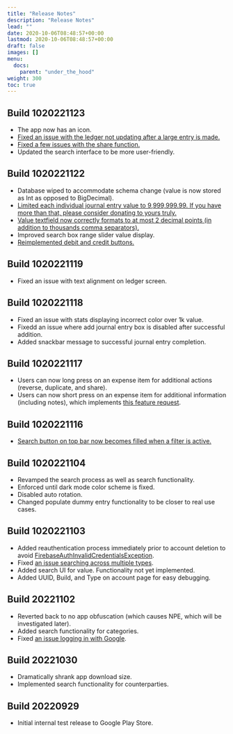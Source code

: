 ```yaml
---
title: "Release Notes"
description: "Release Notes"
lead: ""
date: 2020-10-06T08:48:57+00:00
lastmod: 2020-10-06T08:48:57+00:00
draft: false
images: []
menu:
  docs:
    parent: "under_the_hood"
weight: 300
toc: true
---
```


## Build 1020221123

* The app now has an icon.
* [Fixed an issue with the ledger not updating after a large entry is made.](https://github.com/EndianTribe/Reconcile-Issues-Tracker-Public/issues/10)
* [Fixed a few issues with the share function.](https://github.com/EndianTribe/Reconcile-Issues-Tracker-Public/issues/14)
* Updated the search interface to be more user-friendly.

## Build 1020221122

* Database wiped to accommodate schema change (value is now stored as Int as opposed to BigDecimal).
* [Limited each individual journal entry value to 9,999,999.99. If you have more than that, please consider donating to yours truly.](https://github.com/EndianTribe/Reconcile-Issues-Tracker-Public/issues/9)
* [Value textfield now correctly formats to at most 2 decimal points (in addition to thousands comma separators).](https://github.com/EndianTribe/Reconcile-Issues-Tracker-Public/issues/8)
* Improved search box range slider value display.
* [Reimplemented debit and credit buttons.](https://github.com/EndianTribe/Reconcile-Issues-Tracker-Public/issues/11)

## Build 1020221119

* Fixed an issue with text alignment on ledger screen.

## Build 1020221118

* Fixed an issue with stats displaying incorrect color over 1k value.
* Fixedd an issue where add journal entry box is disabled after successful addition.
* Added snackbar message to successful journal entry completion.

## Build 1020221117

* Users can now long press on an expense item for additional actions (reverse, duplicate, and share).
* Users can now short press on an expense item for additional information (including notes), which implements [this feature request](https://github.com/EndianTribe/Reconcile-Issues-Tracker-Public/issues/5).

## Build 1020221116

* [Search button on top bar now becomes filled when a filter is active.](https://github.com/EndianTribe/Reconcile-Issues-Tracker-Public/issues/6)

## Build 1020221104

* Revamped the search process as well as search functionality.
* Enforced until dark mode color scheme is fixed.
* Disabled auto rotation.
* Changed populate dummy entry functionality to be closer to real use cases.

## Build 1020221103

* Added reauthentication process immediately prior to account deletion to avoid [FirebaseAuthInvalidCredentialsException](https://firebase.google.com/docs/reference/android/com/google/firebase/auth/FirebaseAuthInvalidCredentialsException).
* Fixed [an issue searching across multiple types](https://github.com/EndianTribe/Reconcile-Issues-Tracker-Public/issues/3).
* Added search UI for value. Functionality not yet implemented.
* Added UUID, Build, and Type on account page for easy debugging.

## Build 20221102

* Reverted back to no app obfuscation (which causes NPE, which will be investigated later).
* Added search functionality for categories.
* Fixed [an issue logging in with Google](https://github.com/EndianTribe/Reconcile-Issues-Tracker-Public/issues/1).

## Build 20221030

* Dramatically shrank app download size.
* Implemented search functionality for counterparties.

## Build 20220929

* Initial internal test release to Google Play Store.
